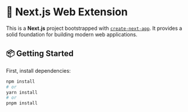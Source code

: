 # 🚀 Next.js Web Extension

This is a **Next.js** project bootstrapped with [`create-next-app`](https://nextjs.org/docs/app/api-reference/cli/create-next-app). It provides a solid foundation for building modern web applications.

## 📦 Getting Started

First, install dependencies:

```bash
npm install
# or
yarn install
# or
pnpm install

